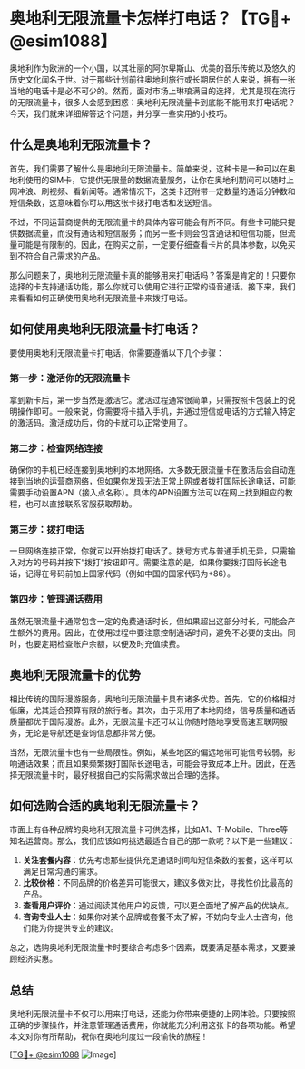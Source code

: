 # 奥地利无限流量卡怎样打电话？【TG💪+ @esim1088】

奥地利作为欧洲的一个小国，以其壮丽的阿尔卑斯山、优美的音乐传统以及悠久的历史文化闻名于世。对于那些计划前往奥地利旅行或长期居住的人来说，拥有一张当地的电话卡是必不可少的。然而，面对市场上琳琅满目的选择，尤其是现在流行的无限流量卡，很多人会感到困惑：奥地利无限流量卡到底能不能用来打电话呢？今天，我们就来详细解答这个问题，并分享一些实用的小技巧。

## 什么是奥地利无限流量卡？

首先，我们需要了解什么是奥地利无限流量卡。简单来说，这种卡是一种可以在奥地利使用的SIM卡，它提供无限量的数据流量服务，让你在奥地利期间可以随时上网冲浪、刷视频、看新闻等。通常情况下，这类卡还附带一定数量的通话分钟数和短信条数，这意味着你可以用这张卡拨打电话和发送短信。

不过，不同运营商提供的无限流量卡的具体内容可能会有所不同。有些卡可能只提供数据流量，而没有通话和短信服务；而另一些卡则会包含通话和短信功能，但流量可能是有限制的。因此，在购买之前，一定要仔细查看卡片的具体参数，以免买到不符合自己需求的产品。

那么问题来了，奥地利无限流量卡真的能够用来打电话吗？答案是肯定的！只要你选择的卡支持通话功能，那么你就可以使用它进行正常的语音通话。接下来，我们来看看如何正确使用奥地利无限流量卡来拨打电话。

## 如何使用奥地利无限流量卡打电话？

要使用奥地利无限流量卡打电话，你需要遵循以下几个步骤：

### 第一步：激活你的无限流量卡

拿到新卡后，第一步当然是激活它。激活过程通常很简单，只需按照卡包装上的说明操作即可。一般来说，你需要将卡插入手机，并通过短信或电话的方式输入特定的激活码。激活成功后，你的卡就可以正常使用了。

### 第二步：检查网络连接

确保你的手机已经连接到奥地利的本地网络。大多数无限流量卡在激活后会自动连接到当地的运营商网络，但如果你发现无法正常上网或者拨打国际长途电话，可能需要手动设置APN（接入点名称）。具体的APN设置方法可以在网上找到相应的教程，也可以直接联系客服获取帮助。

### 第三步：拨打电话

一旦网络连接正常，你就可以开始拨打电话了。拨号方式与普通手机无异，只需输入对方的号码并按下“拨打”按钮即可。需要注意的是，如果你要拨打国际长途电话，记得在号码前加上国家代码（例如中国的国家代码为+86）。

### 第四步：管理通话费用

虽然无限流量卡通常包含一定的免费通话时长，但如果超出这部分时长，可能会产生额外的费用。因此，在使用过程中要注意控制通话时间，避免不必要的支出。同时，也要定期检查账户余额，以便及时充值续费。

## 奥地利无限流量卡的优势

相比传统的国际漫游服务，奥地利无限流量卡具有诸多优势。首先，它的价格相对低廉，尤其适合预算有限的旅行者。其次，由于采用了本地网络，信号质量和通话质量都优于国际漫游。此外，无限流量卡还可以让你随时随地享受高速互联网服务，无论是导航还是查询信息都非常方便。

当然，无限流量卡也有一些局限性。例如，某些地区的偏远地带可能信号较弱，影响通话效果；而且如果频繁拨打国际长途电话，可能会导致成本上升。因此，在选择无限流量卡时，最好根据自己的实际需求做出合理的选择。

## 如何选购合适的奥地利无限流量卡？

市面上有各种品牌的奥地利无限流量卡可供选择，比如A1、T-Mobile、Three等知名运营商。那么，我们应该如何挑选最适合自己的那一款呢？以下是一些建议：

1. **关注套餐内容**：优先考虑那些提供充足通话时间和短信条数的套餐，这样可以满足日常沟通的需求。
2. **比较价格**：不同品牌的价格差异可能很大，建议多做对比，寻找性价比最高的产品。
3. **查看用户评价**：通过阅读其他用户的反馈，可以更全面地了解产品的优缺点。
4. **咨询专业人士**：如果你对某个品牌或套餐不太了解，不妨向专业人士咨询，他们能为你提供专业的建议。

总之，选购奥地利无限流量卡时要综合考虑多个因素，既要满足基本需求，又要兼顾经济实惠。

## 总结

奥地利无限流量卡不仅可以用来打电话，还能为你带来便捷的上网体验。只要按照正确的步骤操作，并注意管理通话费用，你就能充分利用这张卡的各项功能。希望本文对你有所帮助，祝你在奥地利度过一段愉快的旅程！

[[TG💪+ @esim1088](https://t.me/s/esim1088) ![Image](https://i.postimg.cc/4NQfJmqS/Snipaste-2025-05-13-00-14-12.png)]